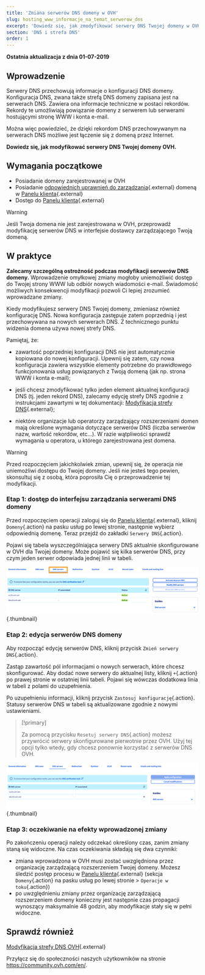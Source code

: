 ```yaml
---
title: 'Zmiana serwerów DNS domeny w OVH'
slug: hosting_www_informacje_na_temat_serwerow_dns
excerpt: 'Dowiedz się, jak zmodyfikować serwery DNS Twojej domeny w OVH'
section: 'DNS i strefa DNS'
order: 1
---
```


**Ostatnia aktualizacja z dnia 01-07-2019**

## Wprowadzenie

Serwery DNS przechowują informacje o konfiguracji DNS domeny. Konfiguracja DNS, zwana także strefą DNS domeny zapisana jest na serwerach DNS. Zawiera ona informacje techniczne w postaci rekordów. Rekordy te umożliwiają powiązanie domeny z serwerem lub serwerami hostującymi stronę WWW i konta e-mail. 

Można więc powiedzieć, że dzięki rekordom DNS przechowywanym na serwerach DNS możliwe jest łączenie się z domeną przez Internet.

**Dowiedz się, jak modyfikować serwery DNS Twojej domeny OVH.**

## Wymagania początkowe

- Posiadanie domeny zarejestrowanej w OVH
- Posiadanie [odpowiednich uprawnień do zarządzania](https://docs.ovh.com/pl/customer/zarzadzanie_kontaktami/){.external} domeną w [Panelu klienta](https://www.ovh.com/auth/?action=gotomanager&from=https://www.ovh.pl/&ovhSubsidiary=pl){.external}
- Dostęp do [Panelu klienta](https://www.ovh.com/auth/?action=gotomanager&from=https://www.ovh.pl/&ovhSubsidiary=pl){.external}

> [!warning]
>
> Jeśli Twoja domena nie jest zarejestrowana w OVH, przeprowadź modyfikację serwerów DNS w interfejsie dostawcy zarządzającego Twoją domeną.
>

## W praktyce

**Zalecamy szczególną ostrożność podczas modyfikacji serwerów DNS domeny.** Wprowadzenie omyłkowej zmiany mogłoby uniemożliwić dostęp do Twojej strony WWW lub odbiór nowych wiadomości e-mail. Świadomość możliwych konsekwencji modyfikacji pozwoli Ci lepiej zrozumieć wprowadzane zmiany.

Kiedy modyfikujesz serwery DNS Twojej domeny, zmieniasz również konfigurację DNS. Nowa konfiguracja zastępuje zatem poprzednią i jest przechowywana na nowych serwerach DNS. Z technicznego punktu widzenia domena używa nowej strefy DNS.

Pamiętaj, że:

- zawartość poprzedniej konfiguracji DNS nie jest automatycznie kopiowana do nowej konfiguracji. Upewnij się zatem, czy nowa konfiguracja zawiera wszystkie elementy potrzebne do prawidłowego funkcjonowania usług powiązanych z Twoją domeną (jak np. strona WWW i konta e-mail);

- jeśli chcesz zmodyfikować tylko jeden element aktualnej konfiguracji DNS (tj. jeden rekord DNS), zalecamy edycję strefy DNS zgodnie z instrukcjami zawartymi w tej dokumentacji: [Modyfikacja strefy DNS](https://docs.ovh.com/pl/domains/hosting_www_jak_edytowac_strefe_dns/){.external};

- niektóre organizacje lub operatorzy zarządzający rozszerzeniami domen mają określone wymagania dotyczące serwerów DNS (liczba serwerów nazw, wartość rekordów, etc...). W razie wątpliwości sprawdź wymagania u operatora, u którego zarejestrowana jest domena.

> [!warning]
>
> Przed rozpoczęciem jakichkolwiek zmian, upewnij się, że operacja nie uniemożliwi dostępu do Twojej domeny. Jeśli nie jesteś tego pewien, skonsultuj się z osobą, która poprosiła Cię o przeprowadzenie tej modyfikacji.
>

### Etap 1: dostęp do interfejsu zarządzania serwerami DNS domeny

Przed rozpoczęciem operacji zaloguj się do [Panelu klienta](https://www.ovh.com/auth/?action=gotomanager&from=https://www.ovh.pl/&ovhSubsidiary=pl){.external}, kliknij `Domeny`{.action} na pasku usług po lewej stronie, następnie wybierz odpowiednią domenę. Teraz przejdź do zakładki `Serwery DNS`{.action}.

Pojawi się tabela wyszczególniająca serwery DNS aktualnie skonfigurowane w OVH dla Twojej domeny. Może pojawić się kilka serwerów DNS, przy czym jeden serwer odpowiada jednej linii w tabeli. 

![dnsserver](images/edit-dns-server-ovh-step1.png){.thumbnail}

### Etap 2: edycja serwerów DNS domeny

Aby rozpocząć edycję serwerów DNS, kliknij przycisk `Zmień serwery DNS`{.action}.

Zastąp zawartość pól informacjami o nowych serwerach, które chcesz skonfigurować. Aby dodać nowe serwery do aktualnej listy, kliknij `+`{.action} po prawej stronie w ostatniej linii tabeli. Pojawi się wówczas dodatkowa linia w tabeli z polami do uzupełnienia.

Po uzupełnieniu informacji, kliknij przycisk `Zastosuj konfigurację`{.action}. Statusy serwerów DNS w tabeli są aktualizowane zgodnie z nowymi ustawieniami. 

> [!primary]
>
> Za pomocą przycisku `Resetuj serwery DNS`{.action} możesz przywrócić serwery skonfigurowane pierwotnie przez OVH. Użyj tej opcji tylko wtedy, gdy chcesz ponownie korzystać z serwerów DNS OVH. 
>

![dnsserver](images/edit-dns-server-ovh-step2.png){.thumbnail}

### Etap 3: oczekiwanie na efekty wprowadzonej zmiany

Po zakończeniu operacji należy odczekać określony czas, zanim zmiany staną się widoczne. Na czas oczekiwania składają się dwa czynniki:

- zmiana wprowadzona w OVH musi zostać uwzględniona przez organizację zarządzającą rozszerzeniem Twojej domeny. Możesz śledzić postęp procesu w [Panelu klienta](https://www.ovh.com/auth/?action=gotomanager&from=https://www.ovh.pl/&ovhSubsidiary=pl){.external} (sekcja `Domeny`{.action} na pasku usług po lewej stronie > `Operacje w toku`{.action})
- po uwzględnieniu zmiany przez organizację zarządzającą rozszerzeniem domeny konieczny jest następnie czas propagacji wynoszący maksymalnie 48 godzin, aby modyfikacje stały się w pełni widoczne.

## Sprawdź również

[ Modyfikacja strefy DNS OVH](https://docs.ovh.com/pl/domains/hosting_www_jak_edytowac_strefe_dns/){.external}


Przyłącz się do społeczności naszych użytkowników na stronie <https://community.ovh.com/en/>.